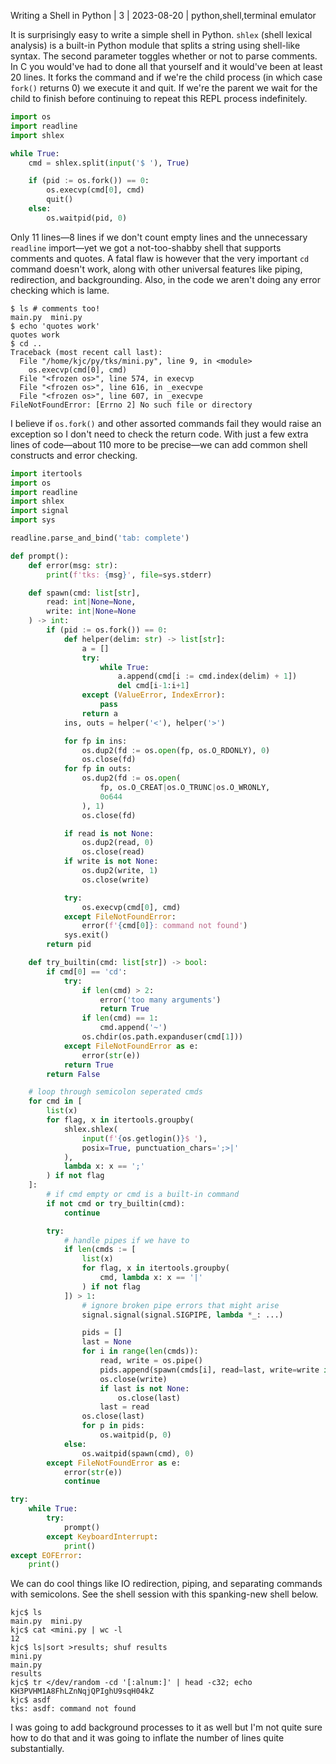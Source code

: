 Writing a Shell in Python | 3 | 2023-08-20 | python,shell,terminal emulator

It is surprisingly easy to write a simple shell in Python. `shlex` (shell lexical analysis) is a built-in Python module that splits a string using shell-like syntax. The second parameter toggles whether or not to parse comments. In C you would've had to done all that yourself and it would've been at least 20 lines. It forks the command and if we're the child process (in which case `fork()` returns 0) we execute it and quit. If we're the parent we wait for the child to finish before continuing to repeat this REPL process indefinitely.

```py
import os
import readline
import shlex

while True:
    cmd = shlex.split(input('$ '), True)

    if (pid := os.fork()) == 0:
        os.execvp(cmd[0], cmd)
        quit()
    else:
        os.waitpid(pid, 0)
```

Only 11 lines—8 lines if we don't count empty lines and the unnecessary `readline` import—yet we got a not-too-shabby shell that supports comments and quotes. A fatal flaw is however that the very important `cd` command doesn't work, along with other universal features like piping, redirection, and backgrounding. Also, in the code we aren't doing any error checking which is lame.

```
$ ls # comments too!
main.py  mini.py
$ echo 'quotes work'
quotes work
$ cd ..
Traceback (most recent call last):
  File "/home/kjc/py/tks/mini.py", line 9, in <module>
    os.execvp(cmd[0], cmd)
  File "<frozen os>", line 574, in execvp
  File "<frozen os>", line 616, in _execvpe
  File "<frozen os>", line 607, in _execvpe
FileNotFoundError: [Errno 2] No such file or directory
```

I believe if `os.fork()` and other assorted commands fail they would raise an exception so I don't need to check the return code. With just a few extra lines of code—about 110 more to be precise—we can add common shell constructs and error checking.

```py
import itertools
import os
import readline
import shlex
import signal
import sys

readline.parse_and_bind('tab: complete')

def prompt():
    def error(msg: str):
        print(f'tks: {msg}', file=sys.stderr)

    def spawn(cmd: list[str],
        read: int|None=None,
        write: int|None=None
    ) -> int:
        if (pid := os.fork()) == 0:
            def helper(delim: str) -> list[str]:
                a = []
                try:
                    while True:
                        a.append(cmd[i := cmd.index(delim) + 1])
                        del cmd[i-1:i+1]
                except (ValueError, IndexError):
                    pass
                return a
            ins, outs = helper('<'), helper('>')

            for fp in ins:
                os.dup2(fd := os.open(fp, os.O_RDONLY), 0)
                os.close(fd)
            for fp in outs:
                os.dup2(fd := os.open(
                    fp, os.O_CREAT|os.O_TRUNC|os.O_WRONLY,
                    0o644
                ), 1)
                os.close(fd)

            if read is not None:
                os.dup2(read, 0)
                os.close(read)
            if write is not None:
                os.dup2(write, 1)
                os.close(write)

            try:
                os.execvp(cmd[0], cmd)
            except FileNotFoundError:
                error(f'{cmd[0]}: command not found')
            sys.exit()
        return pid

    def try_builtin(cmd: list[str]) -> bool:
        if cmd[0] == 'cd':
            try:
                if len(cmd) > 2:
                    error('too many arguments')
                    return True
                if len(cmd) == 1:
                    cmd.append('~')
                os.chdir(os.path.expanduser(cmd[1]))
            except FileNotFoundError as e:
                error(str(e))
            return True
        return False

    # loop through semicolon seperated cmds
    for cmd in [
        list(x)
        for flag, x in itertools.groupby(
            shlex.shlex(
                input(f'{os.getlogin()}$ '),
                posix=True, punctuation_chars=';>|'
            ),
            lambda x: x == ';'
        ) if not flag
    ]:
        # if cmd empty or cmd is a built-in command
        if not cmd or try_builtin(cmd):
            continue

        try:
            # handle pipes if we have to
            if len(cmds := [
                list(x)
                for flag, x in itertools.groupby(
                    cmd, lambda x: x == '|'
                ) if not flag
            ]) > 1:
                # ignore broken pipe errors that might arise
                signal.signal(signal.SIGPIPE, lambda *_: ...)

                pids = []
                last = None
                for i in range(len(cmds)):
                    read, write = os.pipe()
                    pids.append(spawn(cmds[i], read=last, write=write if i != len(cmds)-1 else None))
                    os.close(write)
                    if last is not None:
                        os.close(last)
                    last = read
                os.close(last)
                for p in pids:
                    os.waitpid(p, 0)
            else:
                os.waitpid(spawn(cmd), 0)
        except FileNotFoundError as e:
            error(str(e))
            continue

try:
    while True:
        try:
            prompt()
        except KeyboardInterrupt:
            print()
except EOFError:
    print()
```

We can do cool things like IO redirection, piping, and separating commands with semicolons. See the shell session with this spanking-new shell below.

```
kjc$ ls
main.py  mini.py
kjc$ cat <mini.py | wc -l
12
kjc$ ls|sort >results; shuf results
mini.py
main.py
results
kjc$ tr </dev/random -cd '[:alnum:]' | head -c32; echo
KH3PVHM1A8FhLZnNqjQPIghU9sqH04kZ
kjc$ asdf
tks: asdf: command not found
```

I was going to add background processes to it as well but I'm not quite sure how to do that and it was going to inflate the number of lines quite substantially.
